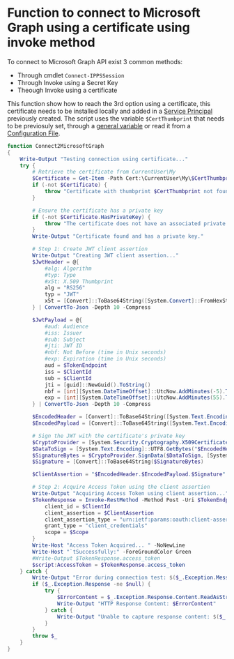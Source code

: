 # Function to connect to Microsoft Graph using a certificate using invoke method

To connect to Microsoft Graph API exist 3 common methods:
- Through cmdlet `Connect-IPPSSession`
- Through Invoke using a Secret Key
- Theough Invoke using a certificate

This function show how to reach the 3rd option using a certificate, this certificate needs to be installed locally and added in a [Service Principal](../CreateNewEntraApp.md) previously created.
The script uses the variable `$CertThumbprint` that needs to be previosuly set, through a [general variable](../ScriptVariables.md) or read it from a [Configuration File](../CreateConfigFile.md).
<br>

```powershell
function Connect2MicrosoftGraph
{
	Write-Output "Testing connection using certificate..."
	try {
		# Retrieve the certificate from CurrentUser\My
		$Certificate = Get-Item -Path Cert:\CurrentUser\My\$CertThumbprint
		if (-not $Certificate) {
			throw "Certificate with thumbprint $CertThumbprint not found in CurrentUser store."
		}

		# Ensure the certificate has a private key
		if (-not $Certificate.HasPrivateKey) {
			throw "The certificate does not have an associated private key."
		}
		Write-Output "Certificate found and has a private key."

		# Step 1: Create JWT client assertion
		Write-Output "Creating JWT client assertion..."
		$JwtHeader = @{
			#alg: Algorithm
			#typ: Type
			#x5t: X.509 Thumbprint
			alg = "RS256"
			typ = "JWT"
			x5t = [Convert]::ToBase64String([System.Convert]::FromHexString($CertThumbprint))
		} | ConvertTo-Json -Depth 10 -Compress

		$JwtPayload = @{
			#aud: Audience
			#iss: Issuer
			#sub: Subject
			#jti: JWT ID
			#nbf: Not Before (time in Unix seconds)
			#exp: Expiration (time in Unix seconds)
			aud = $TokenEndpoint
			iss = $ClientId
			sub = $ClientId
			jti = [guid]::NewGuid().ToString()
			nbf = [int][System.DateTimeOffset]::UtcNow.AddMinutes(-5).ToUnixTimeSeconds()
			exp = [int][System.DateTimeOffset]::UtcNow.AddMinutes(55).ToUnixTimeSeconds()
		} | ConvertTo-Json -Depth 10 -Compress

		$EncodedHeader = [Convert]::ToBase64String([System.Text.Encoding]::UTF8.GetBytes($JwtHeader))
		$EncodedPayload = [Convert]::ToBase64String([System.Text.Encoding]::UTF8.GetBytes($JwtPayload))

		# Sign the JWT with the certificate's private key
		$CryptoProvider = [System.Security.Cryptography.X509Certificates.RSACertificateExtensions]::GetRSAPrivateKey($Certificate)
		$DataToSign = [System.Text.Encoding]::UTF8.GetBytes("$EncodedHeader.$EncodedPayload")
		$SignatureBytes = $CryptoProvider.SignData($DataToSign, [System.Security.Cryptography.HashAlgorithmName]::SHA256, [System.Security.Cryptography.RSASignaturePadding]::Pkcs1)
		$Signature = [Convert]::ToBase64String($SignatureBytes)

		$ClientAssertion = "$EncodedHeader.$EncodedPayload.$Signature"

		# Step 2: Acquire Access Token using the client assertion
		Write-Output "Acquiring Access Token using client assertion..."
		$TokenResponse = Invoke-RestMethod -Method Post -Uri $TokenEndpoint -ContentType "application/x-www-form-urlencoded" -Body @{
			client_id = $ClientId
			client_assertion = $ClientAssertion
			client_assertion_type = "urn:ietf:params:oauth:client-assertion-type:jwt-bearer"
			grant_type = "client_credentials"
			scope = $Scope
		}
		Write-Host "Access Token Acquired... " -NoNewLine
		Write-Host "`tSuccessfully:" -ForeGroundColor Green
		#Write-Output $TokenResponse.access_token
		$script:AccessToken = $TokenResponse.access_token
	} catch {
		Write-Output "Error during connection test: $($_.Exception.Message)"
		if ($_.Exception.Response -ne $null) {
			try {
				$ErrorContent = $_.Exception.Response.Content.ReadAsStringAsync().Result
				Write-Output "HTTP Response Content: $ErrorContent"
			} catch {
				Write-Output "Unable to capture response content: $($_.Exception.Message)"
			}
		}
		throw $_
	}
}
```


<br><br>
